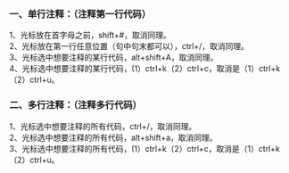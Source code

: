 ### 一、单行注释：（注释第一行代码）

1、光标放在首字母之前，shift+#，取消同理。<br/>
2、光标放在第一行任意位置（句中句末都可以），ctrl+/，取消同理。<br/>
3、光标选中想要注释的某行代码，alt+shift+A，取消同理。<br/>
4、光标选中想要注释的某行代码，(1）ctrl+k（2）ctrl+c，取消是（1）ctrl+k（2）ctrl+u。<br/>

### 二、多行注释：（注释多行代码）

1、光标选中想要注释的所有代码，ctrl+/，取消同理。<br/>
2、光标选中想要注释的所有代码，alt+shift+a，取消同理。<br/>
3、光标选中想要注释的所有代码，(1）ctrl+k（2）ctrl+c，取消是（1）ctrl+k（2）ctrl+u。<br/>
